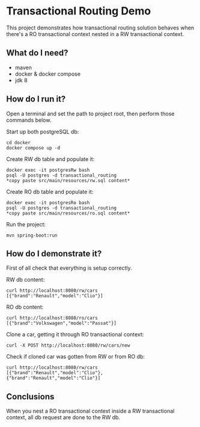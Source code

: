 # Transactional Routing Demo

This project demonstrates how transactional routing solution behaves when there's a RO transactional context nested in a
RW transactional context.

## What do I need?

* maven
* docker & docker compose
* jdk 8

## How do I run it?

Open a terminal and set the path to project root, then perform those commands below.

Start up both postgreSQL db:

```
cd docker
docker compose up -d
```

Create RW db table and populate it:

```
docker exec -it postgresRw bash
psql -U postgres -d transactional_routing
*copy paste src/main/resources/rw.sql content*
```

Create RO db table and populate it:

```
docker exec -it postgresRo bash
psql -U postgres -d transactional_routing
*copy paste src/main/resources/ro.sql content*
```

Run the project:

```
mvn spring-boot:run
```

## How do I demonstrate it?

First of all check that everything is setup correctly.

RW db content:

```
curl http://localhost:8080/rw/cars
[{"brand":"Renault","model":"Clio"}]
```

RO db content:

```
curl http://localhost:8080/ro/cars
[{"brand":"Volkswagen","model":"Passat"}]
```

Clone a car, getting it through RO transactional context:

```
curl -X POST http://localhost:8080/rw/cars/new
```

Check if cloned car was gotten from RW or from RO db:

```
curl http://localhost:8080/rw/cars
[{"brand":"Renault","model":"Clio"},{"brand":"Renault","model":"Clio"}]
```

## Conclusions

When you nest a RO transactional context inside a RW transactional context, all db request are done to the RW db.
